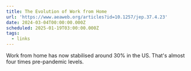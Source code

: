 ```yaml
---
title: The Evolution of Work from Home
url: 'https://www.aeaweb.org/articles?id=10.1257/jep.37.4.23'
date: 2024-03-04T00:00:00.000Z
scheduled: 2025-01-19T03:00:00.000Z
tags:
  - links
---
```


Work from home has now stabilised around 30% in the US. That's almost four times pre-pandemic levels.
